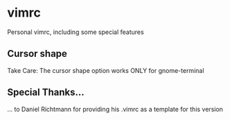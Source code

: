 # vimrc
Personal vimrc, including some special features

## Cursor shape
Take Care: The cursor shape option works ONLY for gnome-terminal

## Special Thanks...
... to Daniel Richtmann for providing his .vimrc as a template for this version
